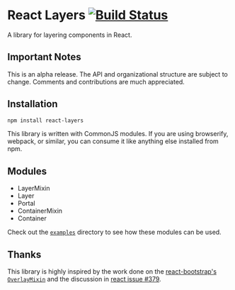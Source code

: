 React Layers [![Build Status](https://travis-ci.org/R41nGoloss/react-layers.svg?branch=master)](https://travis-ci.org/R41nGoloss/react-layers)
============

A library for layering components in React.

Important Notes
---------------

This is an alpha release. The API and organizational structure are subject to
change. Comments and contributions are much appreciated.

Installation
------------

```sh
npm install react-layers
```

This library is written with CommonJS modules. If you are using
browserify, webpack, or similar, you can consume it like anything else
installed from npm.

Modules
--------

- LayerMixin
- Layer
- Portal
- ContainerMixin
- Container

Check out the [`examples`](https://github.com/pieterv/react-layers/tree/master/examples) directory to see how these modules can be used.

Thanks
-------------

This library is highly inspired by the work done on the [react-bootstrap's `OverlayMixin`](https://github.com/react-bootstrap/react-bootstrap/blob/v0.11.1/src/OverlayMixin.js) and the discussion in [react issue #379](https://github.com/facebook/react/issues/379).
